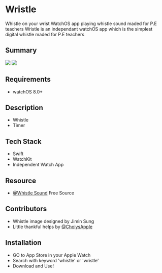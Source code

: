 # Wristle
Whistle on your wrist
WatchOS app playing whistle sound maded for P.E teachers
Wristle is an independant watchOS app which is the simplest digital whistle maded for P.E teachers

## Summary
<img src="https://user-images.githubusercontent.com/47246760/173311628-de600e2c-1020-4601-ad3e-bfc09ed18b26.mp4">

<img src="https://user-images.githubusercontent.com/47246760/173311651-cb0eceaf-8359-4739-8895-c8749c7f4076.mp4">


## Requirements
- watchOS 8.0+

## Description
- Whistle
- Timer

## Tech Stack
* Swift
* WatchKit
* Independent Watch App

## Resource
* [@Whistle Sound](https://github.com/ChoiysApple) Free Source

## Contributors
* Whistle image designed by Jimin Sung
* Little thankful helps by [@ChoiysApple](https://github.com/ChoiysApple)

## Installation
- GO to App Store in your Apple Watch 
- Search with keyword 'whistle' or 'wristle'
- Download and Use!

